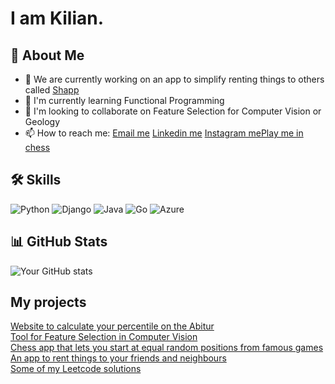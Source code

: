# I am Kilian.

## 🚀 About Me
- 🔭 We are currently working on an app to simplify renting things to others called [Shapp](https://apps.apple.com/de/app/shapp-shapps-dir-einfach/id6472041604)
- 🌱 I'm currently learning Functional Programming
- 👯 I'm looking to collaborate on Feature Selection for Computer Vision or Geology
- 📫 How to reach me: [Email me](mailto:schulz.kilian@outlook.de)  [Linkedin me](https://www.linkedin.com/in/kilian-schulz-585948158/)   [Instagram me](https://www.instagram.com/gsusgristus/)[Play me in chess](https://lichess.org/@/UltimateG)  

## 🛠️ Skills
![Python](https://img.shields.io/badge/Python-3776AB?style=flat&logo=python&logoColor=white)
![Django](https://img.shields.io/badge/Django-092E20?style=flat&logo=django&logoColor=white)
![Java](https://img.shields.io/badge/Java-ED8B00?style=flat&logo=java&logoColor=white)
![Go](https://img.shields.io/badge/Go-00ADD8?style=flat&logo=go&logoColor=white)
![Azure](https://img.shields.io/badge/Azure-0089D6?style=flat&logo=microsoft-azure&logoColor=white)

## 📊 GitHub Stats
![Your GitHub stats](https://github-readme-stats.vercel.app/api?username=SchulzKilian&show_icons=true&theme=radical)

## My projects
[Website to calculate your percentile on the Abitur](https://topwievielprozentistmeinabitur.de)  
[Tool for Feature Selection in Computer Vision](https://github.com/SchulzKilian/Machine-Teaching)  
[Chess app that lets you start at equal random positions from famous games](https://github.com/SchulzKilian/Chesster)  
[An app to rent things to your friends and neighbours](https://apps.apple.com/de/app/shapp-shapps-dir-einfach/id6472041604)  
[Some of my Leetcode solutions](https://github.com/SchulzKilian/LeetCode)  


